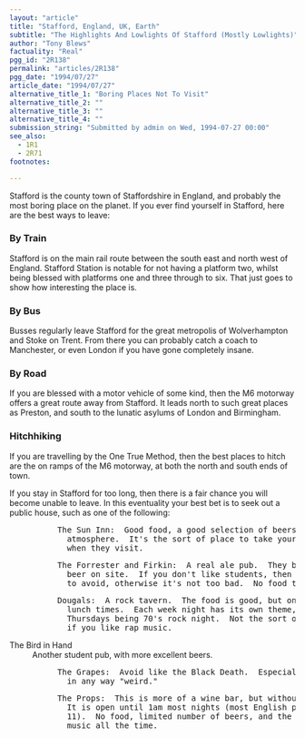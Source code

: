 ```yaml
---
layout: "article"
title: "Stafford, England, UK, Earth"
subtitle: "The Highlights And Lowlights Of Stafford (Mostly Lowlights)"
author: "Tony Blews"
factuality: "Real"
pgg_id: "2R138"
permalink: "articles/2R138"
pgg_date: "1994/07/27"
article_date: "1994/07/27"
alternative_title_1: "Boring Places Not To Visit"
alternative_title_2: ""
alternative_title_3: ""
alternative_title_4: ""
submission_string: "Submitted by admin on Wed, 1994-07-27 00:00"
see_also:
  - 1R1
  - 2R71
footnotes: 

---
```

<div>
<p>Stafford is the county town of Staffordshire in England, and probably the most boring place on the planet. If you ever find yourself in Stafford, here are the best ways to leave:</p>
<h3>By Train</h3>
<p>Stafford is on the main rail route between the south east and north west of England. Stafford Station is notable for not having a platform two, whilst being blessed with platforms one and three through to six. That just goes to show how interesting the place is.</p>
<h3>By Bus</h3>
<p>Busses regularly leave Stafford for the great metropolis of Wolverhampton and Stoke on Trent. From there you can probably catch a coach to Manchester, or even London if you have gone completely insane.</p>
<h3>By Road</h3>
<p>If you are blessed with a motor vehicle of some kind, then the M6 motorway offers a great route away from Stafford. It leads north to such great places as Preston, and south to the lunatic asylums of London and Birmingham.</p>
<h3>Hitchhiking</h3>
<p>If you are travelling by the One True Method, then the best places to hitch are the on ramps of the M6 motorway, at both the north and south ends of town.</p>
<p>If you stay in Stafford for too long, then there is a fair chance you will become unable to leave. In this eventuality your best bet is to seek out a public house, such as one of the following:</p>
<pre>
          The Sun Inn:  Good food, a good selection of beers, and a friendly
            atmosphere.  It's the sort of place to take your relatives to
            when they visit.
</pre>
<pre>
          The Forrester and Firkin:  A real ale pub.  They brew their own
            beer on site.  If you don't like students, then this is a place
            to avoid, otherwise it's not too bad.  No food though.
</pre>
<pre>
          Dougals:  A rock tavern.  The food is good, but only served at
            lunch times.  Each week night has its own theme, such as
            Thursdays being 70's rock night.  Not the sort of place to go
            if you like rap music.
</pre>
<dl compact>
<dt>The Bird in Hand</dt>
<dd>Another student pub, with more excellent beers.</dd>
</dl>
<pre>
          The Grapes:  Avoid like the Black Death.  Especially if you look
            in any way "weird."
</pre>
<pre>
          The Props:  This is more of a wine bar, but without the wine.
            It is open until 1am most nights (most English pubs close at
            11).  No food, limited number of beers, and the DJ plays "pop"
            music all the time.
</pre>
</div>
